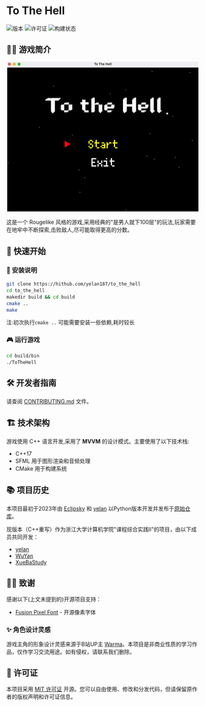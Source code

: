 # To The Hell

![版本](https://img.shields.io/badge/版本-2.0.0-blue.svg)
![许可证](https://img.shields.io/badge/许可证-MIT-green.svg)
![构建状态](https://img.shields.io/badge/构建-进行中-yellow.svg)

## 👋🏻 游戏简介

<p align="center">
    <img src="assets/gif/demo.gif" width="500" alt="游戏演示">
</p>

这是一个 Rougelike 风格的游戏,采用经典的"是男人就下100层"的玩法,玩家需要在地牢中不断探索,击败敌人,尽可能取得更高的分数。

## 🚀 快速开始

### 📒 安装说明

```bash
git clone https://hithub.com/yelan187/to_the_hell
cd to_the_hell
makedir build && cd build
cmake ..
make
```

注:初次执行`cmake ..` 可能需要安装一些依赖,耗时较长

### 🎮 运行游戏

```bash
cd build/bin
./ToTheHell
```

## 🛠️ 开发者指南

请查阅 [CONTRIBUTING.md](CONTRIBUTING.md) 文件。

## 🏗️ 技术架构

游戏使用 C++ 语言开发,采用了 **MVVM** 的设计模式。主要使用了以下技术栈:

- C++17
- SFML 用于图形渲染和音频处理
- CMake 用于构建系统

## 📚 项目历史

本项目最初于2023年由 [Eclipsky](https://github.com/Yitian26) 和 [yelan](https://github.com/yelan187) 以Python版本开发并发布于[原始仓库](https://github.com/Yitian26/to_the_hell)。

现版本（C++重写）作为浙江大学计算机学院"课程综合实践II"的项目，由以下成员共同开发：
- [yelan](https://github.com/yelan187)
- [WuYan](https://github.com/wuyan1345)
- [XueBaStudy](https://github.com/XueBaStudy)

## 👏🏻 致谢

感谢以下(上文未提到的)开源项目支持：

- [Fusion Pixel Font](https://github.com/TakWolf/fusion-pixel-font) - 开源像素字体

### ✨ 角色设计灵感

游戏主角的形象设计灵感来源于B站UP主 [Warma](https://space.bilibili.com/53456)。本项目是非商业性质的学习作品，仅作学习交流用途。如有侵权，请联系我们删除。

## 📄 许可证

本项目采用 [MIT 许可证](LICENSE) 开源。您可以自由使用、修改和分发代码，但请保留原作者的版权声明和许可证信息。